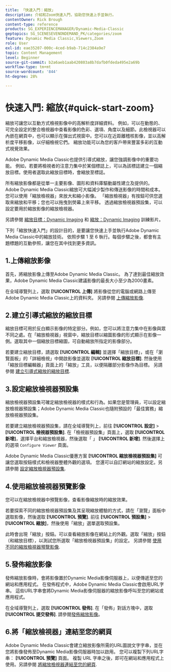 ```yaml
---
title: 「快速入門：縮放」
description: 介紹和Zoom快速入門，協助您快速上手並執行。
contentOwner: Rick Brough
content-type: reference
products: SG_EXPERIENCEMANAGER/Dynamic-Media-Classic
geptopics: SG_SCENESEVENONDEMAND_PK/categories/zoom
feature: Dynamic Media Classic,Viewers,Zoom
role: User
exl-id: eae35207-000c-4ced-b9ab-714c2384a9e7
topic: Content Management
level: Beginner
source-git-commit: b2a6aeb1aab420803a8b7dafb0fdeda495e2a69b
workflow-type: tm+mt
source-wordcount: '844'
ht-degree: 28%

---
```


# 快速入門: 縮放{#quick-start-zoom}

縮放可讓您以互動方式檢視影像中的高解析度詳細資料。 例如，可以在動態的、可完全設定的整合檢視器中查看影像的色彩、選項、角度以及細節。此檢視器可以內嵌在網頁中，也可以顯示在彈出式視窗中。您可以在近距離稽核影像，並以高解析度平移影像，以仔細檢視它們。 縮放功能可以為您的客戶帶來豐富多彩的互動式視覺效果。

Adobe Dynamic Media Classic也提供引導式縮放，讓您強調影像中的重要功能。 例如，若要將檢視者的注意力集中於某個標誌上，可以為該標誌建立一個縮放目標。使用者選取此縮放目標時，會縮放至標誌。

所有縮放影像都是從單一主要影像、圖形和資料庫驅動屬性建立及提供的。 Adobe Dynamic Media Classic縮放可大幅減少製作和傳送影像的時間和成本。 您可以使用「縮放檢視器」來放大和縮小影像。 「縮放檢視器」有按鈕可供您選取來縮放和平移；您也可以拖曳到熒幕上來平移。 透過縮放檢視器預設集，可以設定要用於縮放影像的縮放檢視器。

另請參閱 [縮放目標：Dynamic Imaging](https://s7d5.scene7.com/s7viewers/html5/VideoViewer.html?videoserverurl=https://s7d5.scene7.com/is/content/&amp;emailurl=https://s7d5.scene7.com/s7/emailFriend&amp;serverUrl=https://s7d5.scene7.com/is/image/&amp;config=Scene7SharedAssets/Universal_HTML5_Video&amp;contenturl=https://s7d5.scene7.com/skins/&amp;asset=S7tutorials/559_Zoom%20Target%20Tool_converted%20renamed_Dynamic%20Imaging-AVS) 和 [縮放：Dynamic Imaging](https://s7d5.scene7.com/s7viewers/html5/VideoViewer.html?videoserverurl=https://s7d5.scene7.com/is/content/&amp;emailurl=https://s7d5.scene7.com/s7/emailFriend&amp;serverUrl=https://s7d5.scene7.com/is/image/&amp;config=Scene7SharedAssets/Universal_HTML5_Video&amp;contenturl=https://s7d5.scene7.com/skins/&amp;asset=S7tutorials/560_Zoom_converted%20renamed_Dynamic%20Imaging-AVS) 訓練影片。

下列「縮放快速入門」的設計目的，是要讓您快速上手並執行Adobe Dynamic Media Classic中的縮放技術。 依照步驟 1 至 6 執行。每個步驟之後，都會有主題標題的互動參照，讓您在其中找到更多資訊。

## 1.上傳縮放影像

首先，將縮放影像上傳至Adobe Dynamic Media Classic。 為了達到最佳縮放效果，Adobe Dynamic Media Classic建議影像的最長大小至少為2000畫素。

在全域導覽列上，選取 **[!UICONTROL 上傳]** 將影像從您的電腦或網路上傳至Adobe Dynamic Media Classic上的資料夾。 另請參閱 [上傳縮放影像](uploading-zoom-images.md#uploading_zoom_images).

## 2.建立引導式縮放的縮放目標

縮放目標可用於反白顯示影像的特定部分。例如，您可以將注意力集中在影像與眾不同之處。在「縮放檢視器」視窗中，縮放目標以縮圖影像的形式顯示在影像一側。選取其中一個縮放目標縮圖，可自動縮放所指定的影像部分。

若要建立縮放目標，請選取 **[!UICONTROL 編輯]** 並選擇「縮放目標」，或在「瀏覽面板」的「詳細檢視」中開啟影像並選取 **[!UICONTROL 縮放目標]**. 然後使用「縮放目標編輯器」頁面上的「縮放」工具，以便隔離部分影像作為目標。 另請參閱 [建立引導式縮放的縮放目標](creating-zoom-targets-guided-zoom.md#creating_zoom_targets_for_guided_zoom).

## 3.設定縮放檢視器預設集

縮放檢視器預設集可確定縮放檢視器的樣式和行為。如果您是管理員，可以設定縮放檢視器預設集；Adobe Dynamic Media Classic也隨附預設的「最佳實務」縮放檢視器預設集。

若要建立縮放檢視器預設集，請在全域導覽列上，前往 **[!UICONTROL 設定]** > **[!UICONTROL 檢視器預設集]**. 在「檢視器預設集」頁面上，選取 **[!UICONTROL 新增]**，選擇平台和縮放檢視器，然後選取「 」 **[!UICONTROL 新增]**. 然後選擇上的選項 `Configure Viewer` 頁面。

Adobe Dynamic Media Classic優惠方案 **[!UICONTROL 縮放檢視器預設集]** 可讓您選取按鈕樣式和檢視器整體外觀的選項。 您還可以自訂網站的縮放設定。另請參閱 [設定縮放檢視器預設集](setting-zoom-viewer-presets.md#setting_up_zoom_viewer_presets).

## 4.使用縮放檢視器預覽影像

您可以在縮放檢視器中預覽影像，查看影像縮放時的縮放效果。

若要探索不同的縮放檢視器預設集及其呈現縮放體驗的方式，請在「瀏覽」面板中選取影像，然後選取 **[!UICONTROL 預覽]**. 前往 **[!UICONTROL 預設集]** > **[!UICONTROL 縮放]**，然後使用「縮放」選單選取預設集。

此時會出現「縮放」按鈕。可以查看縮放影像在網站上的外觀。選取「縮放」按鈕（和縮放目標），以測試您所選取「縮放檢視器預設集」的設定。 另請參閱 [使用不同的縮放檢視器預覽影像](previewing-image-assets-different-zoom.md#previewing_image_assets_with_different_zoom_viewers).

## 5.發佈縮放影像

發佈縮放影像時，會將影像置於Dynamic Media影像伺服器上，以便傳遞至您的網站和應用程式。 在發佈程式中，Adobe Dynamic Media Classic會啟用URL字串。 這些URL字串會將Dynamic Media影像伺服器的縮放影像呼叫至您的網站或應用程式。

在全域導覽列上，選取 **[!UICONTROL 發佈]**. 在「發佈」對話方塊中，選取 **[!UICONTROL 提交發佈]**. 請參閱[發佈縮放影像](publishing-zoom-images.md#publishing_zoom_images)。

## 6.將「縮放檢視器」連結至您的網頁

Adobe Dynamic Media Classic會建立縮放影像所需的URL圖說文字字串，並在您將影像發佈至Dynamic Media影像伺服器時加以啟用。 您可以複製下列URL字串： **[!UICONTROL 預覽]** 頁面。 複製 URL 字串之後，即可在網站和應用程式上使用。另請參閱 [將縮放檢視器連結至您的網頁](linking-zoom-viewers-web-pages.md#linking_zoom_viewers_to_your_web_pages).
